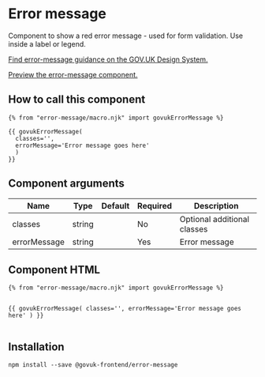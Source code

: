 


<h1 class="govuk-u-heading-36">
Error message
</h1>

<p class="govuk-u-core-24">
  Component to show a red error message - used for form validation.
  Use inside a label or legend.
</p>

<p class="govuk-u-copy-19">
  <a href="http://www.linktodesignsystem.com/error-message">Find error-message guidance on the GOV.UK Design System.</a>
</p>


<p class="govuk-u-copy-19">
<a href="http://govuk-frontend-review.herokuapp.com/components/error-message/preview">Preview the error-message component.
</a>
</p>

  <h2 class="govuk-u-heading-24">How to call this component</h2>

  <pre><code>{% from &quot;error-message/macro.njk&quot; import govukErrorMessage %}

{{ govukErrorMessage(
  classes=&#39;&#39;,
  errorMessage=&#39;Error message goes here&#39;
  )
}}
</code></pre>

<h2 class="govuk-u-heading-24">Component arguments</h2>

<div>

<!-- TODO: Use the table macro here and pass it component argument data -->
| Name          | Type    | Default | Required  | Description
|---            |---      |---      |---        |---
| classes       | string  |         | No        | Optional additional classes
| errorMessage  | string  |         | Yes       | Error message

</div>

<h2 class="govuk-u-heading-24">Component HTML</h2>
<pre><code>{% from &quot;error-message/macro.njk&quot; import govukErrorMessage %}

{{ govukErrorMessage(
  classes=&#39;&#39;,
  errorMessage=&#39;Error message goes here&#39;
  )
}}
</code></pre>

<h2 class="govuk-u-heading-24">Installation</h2>
<pre><code>npm install --save @govuk-frontend/error-message</code></pre>

